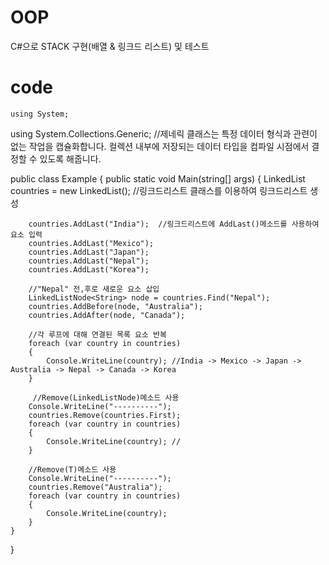 # OOP
C#으로 STACK 구현(배열 & 링크드 리스트) 및 테스트

# code

    using System;
using System.Collections.Generic;  //제네릭 클래스는 특정 데이터 형식과 관련이 없는 작업을 캡슐화합니다.
                                     컬렉션 내부에 저장되는 데이터 타입을 컴파일 시점에서 결정할 수 있도록 해줍니다.

public class Example
{
    public static void Main(string[] args)
    {
        LinkedList<String> countries = new LinkedList<String>();  //링크드리스트 클래스를 이용하여 링크드리스트 생성
  
        countries.AddLast("India");  //링크드리스트에 AddLast()메소드를 사용하여 요소 입력
        countries.AddLast("Mexico");
        countries.AddLast("Japan");
        countries.AddLast("Nepal");
        countries.AddLast("Korea");

        //"Nepal" 전,후로 새로운 요소 삽입
        LinkedListNode<String> node = countries.Find("Nepal");
        countries.AddBefore(node, "Australia");
        countries.AddAfter(node, "Canada"); 
 
        //각 루프에 대해 연결된 목록 요소 반복
        foreach (var country in countries)
        {
            Console.WriteLine(country); //India -> Mexico -> Japan -> Australia -> Nepal -> Canada -> Korea
        }
        
         //Remove(LinkedListNode)메소드 사용
        Console.WriteLine("----------");
        countries.Remove(countries.First);
        foreach (var country in countries)
        {
            Console.WriteLine(country); //
        }
        
        //Remove(T)메소드 사용
        Console.WriteLine("----------");
        countries.Remove("Australia");
        foreach (var country in countries)
        {
            Console.WriteLine(country);
        }
    }
}
